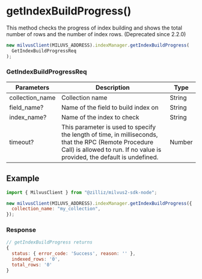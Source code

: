 # getIndexBuildProgress()

This method checks the progress of index building and shows the total number of rows and the number of index rows. (Deprecated since 2.2.0)

```javascript
new milvusClient(MILUVS_ADDRESS).indexManager.getIndexBuildProgress(
  GetIndexBuildProgressReq
);
```

### GetIndexBuildProgressReq

| Parameters      | Description                                                                            | Type   |
| --------------- | -------------------------------------------------------------------------------------- | ------ |
| collection_name | Collection name                                                                        | String |
| field_name?     | Name of the field to build index on                                                    | String |
| index_name?     | Name of the index to check                                                             | String |
| timeout?        | This parameter is used to specify the length of time, in milliseconds, that the RPC (Remote Procedure Call) is allowed to run. If no value is provided, the default is undefined. | Number |

## Example

```javascript
import { MilvusClient } from "@zilliz/milvus2-sdk-node";

new milvusClient(MILUVS_ADDRESS).indexManager.getIndexBuildProgress({
  collection_name: "my_collection",
});
```

### Response

```javascript
// getIndexBuildProgress returns
{
  status: { error_code: 'Success', reason: '' },
  indexed_rows: '0',
  total_rows: '0'
}
```

